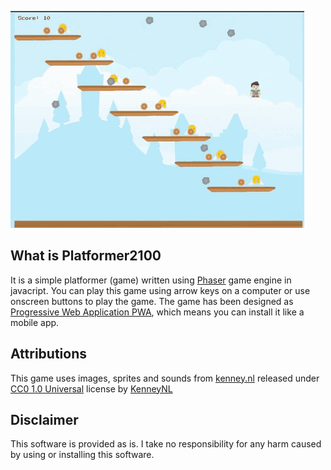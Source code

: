 ![game-ani.gif](game-ani.gif)

## What is Platformer2100  

It is a simple platformer (game) written using [Phaser](https://phaser.io/) game engine in javacript.
You can play this game using arrow keys on a computer or use onscreen buttons to play the game.
The game has been designed as [Progressive Web Application PWA](https://en.wikipedia.org/wiki/Progressive_web_application), which means you can install it like a mobile app.


## Attributions
This game uses images, sprites and sounds from [kenney.nl](https://kenney.nl/)  released under
                  [CC0 1.0 Universal](https://creativecommons.org/publicdomain/zero/1.0/) license by [KenneyNL](https://kenney.nl/)
                    </a>

## Disclaimer
This software is provided as is. I take no responsibility for any harm caused by using or installing this software.
